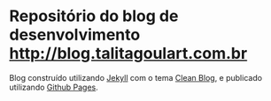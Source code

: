 # Repositório do blog de desenvolvimento http://blog.talitagoulart.com.br

Blog construído utilizando [Jekyll](http://jekyllrb.com/) com o tema [Clean Blog](http://ironsummitmedia.github.io/startbootstrap-clean-blog-jekyll/), e publicado utilizando [Github Pages](https://pages.github.com/).
